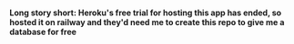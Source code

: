#### Long story short: Heroku's free trial for hosting this app has ended, so hosted it on railway and they'd need me to create this repo to give me a database for free
<a href="https://filmverse.up.railway.app/" target="_blank" />
